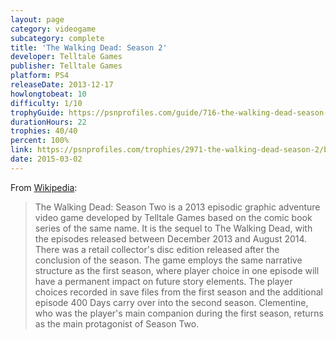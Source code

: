 ```yaml
---
layout: page
category: videogame
subcategory: complete
title: 'The Walking Dead: Season 2'
developer: Telltale Games
publisher: Telltale Games
platform: PS4
releaseDate: 2013-12-17
howlongtobeat: 10
difficulty: 1/10
trophyGuide: https://psnprofiles.com/guide/716-the-walking-dead-season-2-trophy-guide
durationHours: 22
trophies: 40/40
percent: 100%
link: https://psnprofiles.com/trophies/2971-the-walking-dead-season-2/barrelofjuice
date: 2015-03-02
---
```


From [Wikipedia](https://en.wikipedia.org/wiki/The_Walking_Dead:_Season_Two):

> The Walking Dead: Season Two is a 2013 episodic graphic adventure video game developed by Telltale Games based on the comic book series of the same name. It is the sequel to The Walking Dead, with the episodes released between December 2013 and August 2014. There was a retail collector's disc edition released after the conclusion of the season. The game employs the same narrative structure as the first season, where player choice in one episode will have a permanent impact on future story elements. The player choices recorded in save files from the first season and the additional episode 400 Days carry over into the second season. Clementine, who was the player's main companion during the first season, returns as the main protagonist of Season Two.
